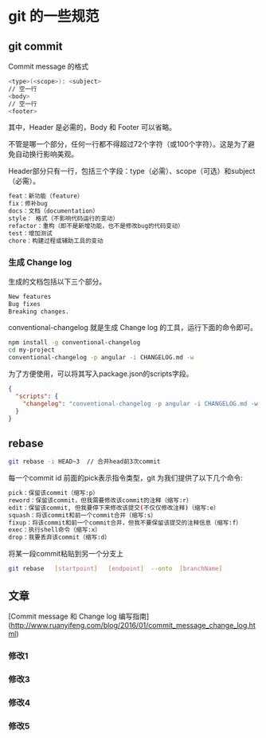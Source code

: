 # git 的一些规范

## git commit

Commit message 的格式

```bash
<type>(<scope>): <subject>
// 空一行
<body>
// 空一行
<footer>
```

其中，Header 是必需的，Body 和 Footer 可以省略。

不管是哪一个部分，任何一行都不得超过72个字符（或100个字符）。这是为了避免自动换行影响美观。

Header部分只有一行，包括三个字段：type（必需）、scope（可选）和subject（必需）。

```bash
feat：新功能（feature）
fix：修补bug
docs：文档（documentation）
style： 格式（不影响代码运行的变动）
refactor：重构（即不是新增功能，也不是修改bug的代码变动）
test：增加测试
chore：构建过程或辅助工具的变动

```

### 生成 Change log

生成的文档包括以下三个部分。

```bash
New features
Bug fixes
Breaking changes.
```

conventional-changelog 就是生成 Change log 的工具，运行下面的命令即可。

```bash
npm install -g conventional-changelog
cd my-project
conventional-changelog -p angular -i CHANGELOG.md -w

```

为了方便使用，可以将其写入package.json的scripts字段。

```json
{
  "scripts": {
    "changelog": "conventional-changelog -p angular -i CHANGELOG.md -w -r 0"
  }
}
```

## rebase

```bash
git rebase -i HEAD~3  // 合并head前3次commit
```

每一个commit id 前面的pick表示指令类型，git 为我们提供了以下几个命令:

```bash
pick：保留该commit（缩写:p）
reword：保留该commit，但我需要修改该commit的注释（缩写:r）
edit：保留该commit, 但我要停下来修改该提交(不仅仅修改注释)（缩写:e）
squash：将该commit和前一个commit合并（缩写:s）
fixup：将该commit和前一个commit合并，但我不要保留该提交的注释信息（缩写:f）
exec：执行shell命令（缩写:x）
drop：我要丢弃该commit（缩写:d）
```

将某一段commit粘贴到另一个分支上

```bash
git rebase   [startpoint]   [endpoint]  --onto  [branchName]
```

## 文章

[Commit message 和 Change log 编写指南]
(http://www.ruanyifeng.com/blog/2016/01/commit_message_change_log.html)

### 修改1

### 修改3

### 修改4

### 修改5